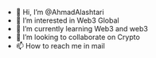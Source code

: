 - 👋 Hi, I’m @AhmadAlashtari
- 👀 I’m interested in Web3 Global
- 🌱 I’m currently learning Web3 and web3
- 💞️ I’m looking to collaborate on Crypto
- 📫 How to reach me in mail

<!---
AhmadAlashtari/AhmadAlashtari is a ✨ special ✨ repository because its `README.md` (this file) appears on your GitHub profile.
You can click the Preview link to take a look at your changes.
--->
